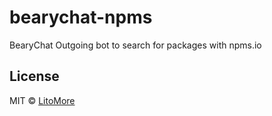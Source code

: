 # bearychat-npms

BearyChat Outgoing bot to search for packages with npms.io

## License

MIT © [LitoMore](https://github.com/LitoMore)
